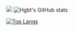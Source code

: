 
![](https://github-readme-stats.vercel.app/api?username=hgbt)
![Hgbt's GitHub stats](https://github-readme-stats.vercel.app/api?username=Hgbt&count_private=true)

<!--START_SECTION:waka-->
<!--END_SECTION:waka-->

[![Top Langs](https://github-readme-stats.vercel.app/api/top-langs/?username=anuraghazra)](https://github.com/anuraghazra/github-readme-stats)
